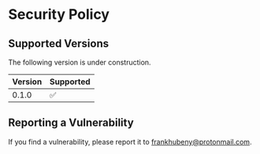 # Security Policy

## Supported Versions

The following version is under construction.

| Version | Supported          |
| ------- | ------------------ |
| 0.1.0   | :white_check_mark: |


## Reporting a Vulnerability

If you find a vulnerability, please report it to frankhubeny@protonmail.com.  

